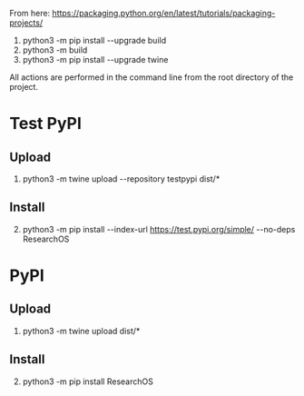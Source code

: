 From here: https://packaging.python.org/en/latest/tutorials/packaging-projects/
1. python3 -m pip install --upgrade build
2. python3 -m build
3. python3 -m pip install --upgrade twine

All actions are performed in the command line from the root directory of the project.

# Test PyPI
## Upload
1. python3 -m twine upload --repository testpypi dist/*
## Install
2. python3 -m pip install --index-url https://test.pypi.org/simple/ --no-deps ResearchOS

# PyPI
## Upload
1. python3 -m twine upload dist/*
## Install
2. python3 -m pip install ResearchOS